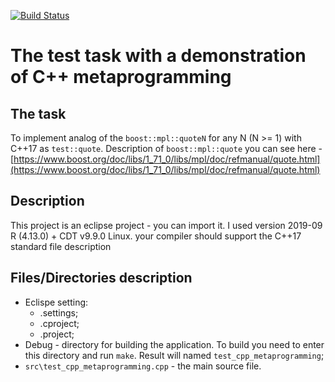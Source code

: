[![Build Status](https://travis-ci.com/mkud/test_Matrix.svg?branch=master)](https://travis-ci.com/mkud/test_Matrix)

# The test task with a demonstration of C++ metaprogramming

## The task
To implement analog of the `boost::mpl::quoteN` for any N (N >= 1) with C++17 as `test::quote`.
Description of `boost::mpl::quote` you can see here - [https://www.boost.org/doc/libs/1_71_0/libs/mpl/doc/refmanual/quote.html](https://www.boost.org/doc/libs/1_71_0/libs/mpl/doc/refmanual/quote.html)
## Description
This project is an eclipse project - you can import it. I used version 2019-09 R (4.13.0) + CDT v9.9.0 Linux. your compiler should support the C++17 standard
file description
## Files/Directories description
- Eclispe setting:
 	- .settings;
	- .cproject;
	- .project;
- Debug - directory for building the application. To build you need to enter this directory and run `make`. Result will named `test_cpp_metaprogramming`;
- `src\test_cpp_metaprogramming.cpp` - the main source file.  
